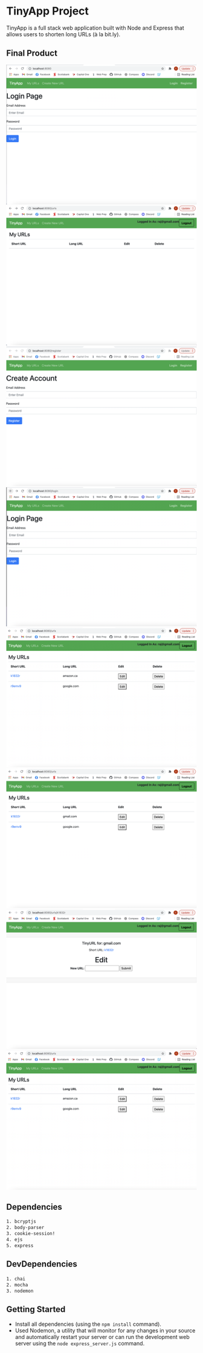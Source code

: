 # TinyApp Project

TinyApp is a full stack web application built with Node and Express that allows users to shorten long URLs (à la bit.ly).

## Final Product
!["Localhost:8080 Page"](https://github.com/RAJINIA/tinyapp/blob/master/docs/localhost8080.png)
!["/urls Page"](https://github.com/RAJINIA/tinyapp/blob/master/docs/urls-page.png)
!["Register Page"](https://github.com/RAJINIA/tinyapp/blob/master/docs/:register.png)
!["Login Page"](https://github.com/RAJINIA/tinyapp/blob/master/docs/:login.png)
!["urls Page After Loggedin"](https://github.com/RAJINIA/tinyapp/blob/master/docs/Edited%20Url.png)
!["My Url Page"](https://github.com/RAJINIA/tinyapp/blob/master/docs/NewURLs.png)
!["Edit Url Page"](https://github.com/RAJINIA/tinyapp/blob/master/docs/Edit%20URL.png)
!["Edited My Url Page"](https://github.com/RAJINIA/tinyapp/blob/master/docs/Edited%20Url.png?raw=true)

## Dependencies
    1. bcryptjs
    2. body-parser
    3. cookie-session!
    4. ejs
    5. express

## DevDependencies
    1. chai
    2. mocha
    3. nodemon

## Getting Started

- Install all dependencies (using the `npm install` command).
- Used Nodemon, a utility that will monitor for any changes in your source and automatically restart your server or can run the development web server using  the `node express_server.js` command.
